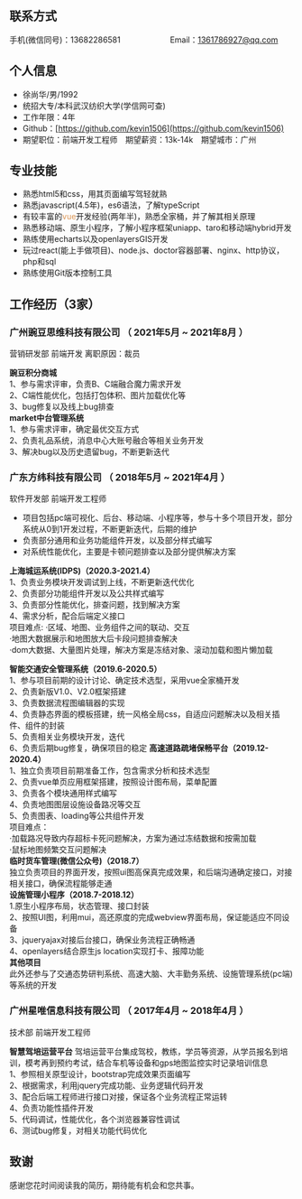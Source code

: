 ## 联系方式
手机(微信同号)：13682286581&emsp;&emsp;&emsp;&emsp;&emsp;&emsp; Email：1361786927@qq.com
## 个人信息
 - 徐尚华/男/1992
 - 统招大专/本科武汉纺织大学(学信网可查)
 - 工作年限：4年
 - Github：[https://github.com/kevin1506](https://github.com/kevin1506)
 - 期望职位：前端开发工程师&emsp;期望薪资：13k-14k&emsp;期望城市：广州
## 专业技能
- 熟悉html5和css，用其页面编写驾轻就熟
- 熟悉javascript(4.5年)，es6语法，了解typeScript
- 有较丰富的<span style="color:#dc9656">vue</span>开发经验(两年半)，熟悉全家桶，并了解其相关原理
- 熟悉移动端、原生小程序，了解小程序框架uniapp、taro和移动端hybrid开发
- 熟练使用echarts以及openlayersGIS开发
- 玩过react(能上手做项目)、node.js、doctor容器部署、nginx、http协议，php和sql
- 熟练使用Git版本控制工具
## 工作经历（3家）
### 广州豌豆思维科技有限公司 （ 2021年5月 ~ 2021年8月 ）
营销研发部 前端开发 离职原因：裁员

**豌豆积分商城**  
1、参与需求评审，负责B、C端融合魔力需求开发  
2、C端性能优化，包括打包体积、图片加载优化等  
3、bug修复以及线上bug排查  
**market中台管理系统**  
1、参与需求评审，确定最优交互方式  
2、负责礼品系统，消息中心大账号融合等相关业务开发  
3、解决bug以及历史遗留bug，不断更新迭代
### 广东方纬科技有限公司 （ 2018年5月 ~ 2021年4月 ）
软件开发部 前端开发工程师
- 项目包括pc端可视化、后台、移动端、小程序等，参与十多个项目开发，部分系统从0到1开发过程，不断更新迭代，后期的维护
- 负责部分通用和业务功能组件开发，以及部分样式编写
- 对系统性能优化，主要是卡顿问题排查以及部分提供解决方案

**上海城运系统(IDPS)（2020.3-2021.4）**  
1、负责业务模块开发调试到上线，不断更新迭代优化  
2、负责部分功能组件开发以及公共样式编写  
3、负责部分性能优化，排查问题，找到解决方案  
4、需求分析，配合后端定义接口  
项目难点:
  ·区域、地图、业务组件之间的联动、交互  
  ·地图大数据展示和地图放大后卡段问题排查解决  
  ·dom大数据、大量图片处理，解决方案是冻结对象、滚动加载和图片懒加载

**智能交通安全管理系统（2019.6-2020.5）**  
1、参与项目前期的设计讨论、确定技术选型，采用vue全家桶开发  
2、负责新版V1.0、V2.0框架搭建  
3、负责数据流程图编辑器的实现  
4、负责静态界面的模板搭建，统一风格全局css，自适应问题解决以及相关插件、组件的封装  
5、负责相关业务模块开发，迭代  
6、负责后期bug修复，确保项目的稳定
**高速道路疏堵保畅平台（2019.12-2020.4）**  
1、独立负责项目前期准备工作，包含需求分析和技术选型  
2、负责vue单页应用框架搭建，按照设计图布局，菜单配置  
3、负责各个模块通用样式编写  
4、负责地图图层设施设备路况等交互  
5、负责图表、loading等公共组件开发  
项目难点：  
  ·加载路况导致内存超标卡死问题解决，方案为通过冻结数据和按需加载  
  ·鼠标地图频繁交互问题解决  
**临时货车管理(微信公众号)（2018.7）**  
独立负责项目的界面开发，按照ui图高保真完成效果，和后端沟通确定接口，对接相关接口，确保流程能够走通  
**设施管理小程序（2018.7-2018.12）**   
1.原生小程序布局，状态管理、接口封装  
2、按照UI图，利用mui，高还原度的完成webview界面布局，保证能适应不同设备    
3、jqueryajax对接后台接口，确保业务流程正确畅通    
4、openlayers结合原生js location实现打卡、报障功能  
**其他项目**   
此外还参与了交通态势研判系统、高速大脑、大丰勤务系统、设施管理系统(pc端)等系统的开发
  
### 广州星唯信息科技有限公司 （ 2017年4月 ~ 2018年4月 ）
技术部  前端开发工程师

**智慧驾培运营平台**
驾培运营平台集成驾校，教练，学员等资源，从学员报名到培训，模考再到预约考试，结合车机等设备和gps地图监控实时记录培训信息  
1、参照相关原型设计，bootstrap完成效果页面编写  
2、根据需求，利用jquery完成功能、业务逻辑代码开发  
3、配合后端工程师进行接口对接，保证各个业务流程正常运转  
4、负责功能性插件开发  
5、代码调试，性能优化，各个浏览器兼容性调试  
6、测试bug修复，对相关功能代码优化

## 致谢
感谢您花时间阅读我的简历，期待能有机会和您共事。
      

